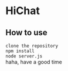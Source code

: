# HiChat

## How to use
`clone the repository`  
`npm install`  
`node server.js`  
haha, have a good time
